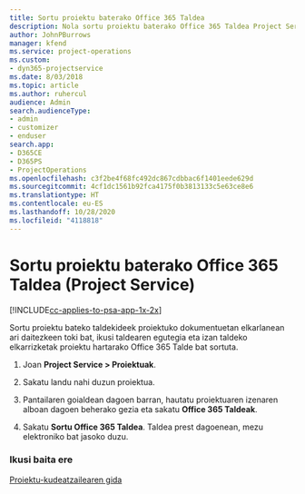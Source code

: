 ```yaml
---
title: Sortu proiektu baterako Office 365 Taldea
description: Nola sortu proiektu baterako Office 365 Taldea Project Service-n
author: JohnPBurrows
manager: kfend
ms.service: project-operations
ms.custom:
- dyn365-projectservice
ms.date: 8/03/2018
ms.topic: article
ms.author: ruhercul
audience: Admin
search.audienceType:
- admin
- customizer
- enduser
search.app:
- D365CE
- D365PS
- ProjectOperations
ms.openlocfilehash: c3f2be4f68fc492dc867cdbbac6f1401eede629d
ms.sourcegitcommit: 4cf1dc1561b92fca4175f0b3813133c5e63ce8e6
ms.translationtype: HT
ms.contentlocale: eu-ES
ms.lasthandoff: 10/28/2020
ms.locfileid: "4118818"
---
```

# <a name="create-an-office-365-group-for-a-project-project-service"></a>Sortu proiektu baterako Office 365 Taldea (Project Service)

[!INCLUDE[cc-applies-to-psa-app-1x-2x](../includes/cc-applies-to-psa-app-1x-2x.md)]

Sortu proiektu bateko taldekideek proiektuko dokumentuetan elkarlanean ari daitezkeen toki bat, ikusi taldearen egutegia eta izan taldeko elkarrizketak proiektu hartarako Office 365 Talde bat sortuta.  
  
1.  Joan **Project Service > Proiektuak**.  
  
2.  Sakatu landu nahi duzun proiektua.  
  
3.  Pantailaren goialdean dagoen barran, hautatu proiektuaren izenaren alboan dagoen beherako gezia eta sakatu **Office 365 Taldeak**.  
  
4.  Sakatu **Sortu Office 365 Taldea**. Taldea prest dagoenean, mezu elektroniko bat jasoko duzu.  
  
### <a name="see-also"></a>Ikusi baita ere  
 [Proiektu-kudeatzailearen gida](../psa/project-manager-guide.md)
